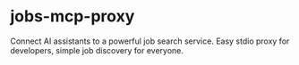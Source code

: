# jobs-mcp-proxy
Connect AI assistants to a powerful job search service. Easy stdio proxy for developers, simple job discovery for everyone.
